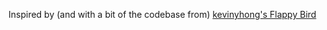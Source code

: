Inspired by (and with a bit of the codebase from) [kevinyhong's Flappy Bird](https://github.com/kevinyhong/FlappyGame)
